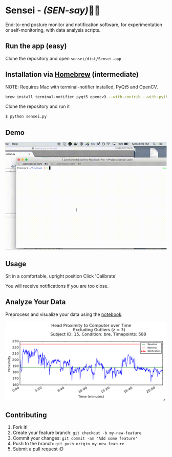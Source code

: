 # Sensei - *(SEN-say)*🙇👊

End-to-end posture monitor and notification software, for experimentation or self-monitoring, with data analysis scripts.

## Run the app (easy)

Clone the repository and open `sensei/dist/Sensei.app`

## Installation via [Homebrew](https://github.com/Homebrew/homebrew) (intermediate)

NOTE: Requires Mac with terminal-notifier installed, PyQt5 and OpenCV.

```bash
brew install terminal-notifier pyqt5 opencv3 --with-contrib --with-python3 --HEAD
```

Clone the repository and run it

```bash
$ python sensei.py
```

## Demo

![Usage demo](images/demo.gif)

## Usage

Sit in a comfortable, upright position
Click 'Calibrate'

You will receive notifications if you are too close.

## Analyze Your Data

Preprocess and visualize your data using the [notebook](Analyze_Data.ipynb).

![Sample plot of your data](images/sample_plot.png)

## Contributing

1. Fork it!
2. Create your feature branch: `git checkout -b my-new-feature`
3. Commit your changes: `git commit -am 'Add some feature'`
4. Push to the branch: `git push origin my-new-feature`
5. Submit a pull request :D
